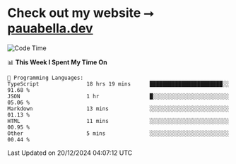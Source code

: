 # Check out my website ⭢ [pauabella.dev](https://pauabella.dev)

<!--START_SECTION:waka-->
![Code Time](http://img.shields.io/badge/Code%20Time-3%2C985%20hrs%207%20mins-blue)

📊 **This Week I Spent My Time On** 

```text
💬 Programming Languages: 
TypeScript               18 hrs 19 mins      ███████████████████████░░   91.68 % 
JSON                     1 hr                █░░░░░░░░░░░░░░░░░░░░░░░░   05.06 % 
Markdown                 13 mins             ░░░░░░░░░░░░░░░░░░░░░░░░░   01.13 % 
HTML                     11 mins             ░░░░░░░░░░░░░░░░░░░░░░░░░   00.95 % 
Other                    5 mins              ░░░░░░░░░░░░░░░░░░░░░░░░░   00.44 % 
```


 Last Updated on 20/12/2024 04:07:12 UTC
<!--END_SECTION:waka-->
